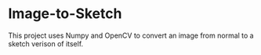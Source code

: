 # Image-to-Sketch
This project uses Numpy and OpenCV to convert an image from normal to a sketch verison of itself.
